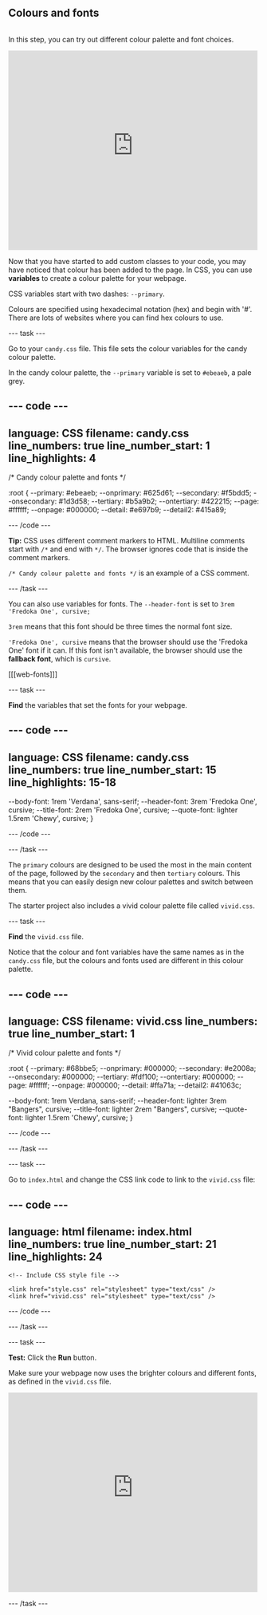 ## Colours and fonts

<div style="display: flex; flex-wrap: wrap">
<div style="flex-basis: 200px; flex-grow: 1; margin-right: 15px;">

In this step, you can try out different colour palette and font choices.

</div>
<div>
<iframe src="https://staging-editor.raspberrypi.org/en/embed/viewer/anime-expressions-step-6" width="500" height="400" frameborder="0" marginwidth="0" marginheight="0" allowfullscreen> </iframe>
</div>
</div>

Now that you have started to add custom classes to your code, you may have noticed that colour has been added to the page. In CSS, you can use **variables** to create a colour palette for your webpage. 

CSS variables start with two dashes: `--primary`. 

Colours are specified using hexadecimal notation (hex) and begin with '#'. There are lots of websites where you can find hex colours to use. 

--- task ---

Go to your `candy.css` file. This file sets the colour variables for the candy colour palette.

In the candy colour palette, the `--primary` variable is set to `#ebeaeb`, a pale grey.

--- code ---
---
language: CSS
filename: candy.css
line_numbers: true
line_number_start: 1
line_highlights: 4
---
/* Candy colour palette and fonts */

:root {
  --primary: #ebeaeb;
  --onprimary: #625d61;
  --secondary: #f5bdd5;
  --onsecondary: #1d3d58;
  --tertiary: #b5a9b2;
  --ontertiary: #422215;
  --page: #ffffff;
  --onpage: #000000;
  --detail: #e697b9;
  --detail2: #415a89;

--- /code ---

**Tip:** CSS uses different comment markers to HTML. Multiline comments start with `/*` and end with `*/`. The browser ignores code that is inside the comment markers. 

`/* Candy colour palette and fonts */` is an example of a CSS comment.

--- /task ---

You can also use variables for fonts. The `--header-font` is set to `3rem 'Fredoka One', cursive;`

`3rem` means that this font should be three times the normal font size. 

`'Fredoka One', cursive` means that the browser should use the 'Fredoka One' font if it can. If this font isn't available, the browser should use the **fallback font**, which is `cursive`. 

[[[web-fonts]]]

--- task ---

**Find** the variables that set the fonts for your webpage.

--- code ---
---
language: CSS
filename: candy.css
line_numbers: true
line_number_start: 15
line_highlights: 15-18
---

  --body-font: 1rem 'Verdana', sans-serif;
  --header-font: 3rem 'Fredoka One', cursive;
  --title-font: 2rem 'Fredoka One', cursive;
  --quote-font: lighter 1.5rem 'Chewy', cursive;
}

--- /code ---

--- /task ---

The `primary` colours are designed to be used the most in the main content of the page, followed by the `secondary` and then `tertiary` colours. This means that you can easily design new colour palettes and switch between them. 

The starter project also includes a vivid colour palette file called `vivid.css`. 

--- task ---

**Find** the `vivid.css` file. 

Notice that the colour and font variables have the same names as in the `candy.css` file, but the colours and fonts used are different in this colour palette.

--- code ---
---
language: CSS
filename: vivid.css
line_numbers: true
line_number_start: 1
---

/* Vivid colour palette and fonts */

:root {
  --primary: #68bbe5;
  --onprimary: #000000;
  --secondary: #e2008a;
  --onsecondary: #000000;
  --tertiary: #fdf100;
  --ontertiary: #000000;
  --page: #ffffff;
  --onpage: #000000;
  --detail: #ffa71a;
  --detail2: #41063c;

  --body-font: 1rem Verdana, sans-serif;
  --header-font: lighter 3rem "Bangers", cursive;
  --title-font: lighter 2rem "Bangers", cursive;
  --quote-font: lighter 1.5rem 'Chewy', cursive;
} 

--- /code ---

--- /task ---

--- task ---

Go to `index.html` and change the CSS link code to link to the `vivid.css` file: 

--- code ---
---
language: html
filename: index.html
line_numbers: true
line_number_start: 21
line_highlights: 24
---   
    <!-- Include CSS style file -->

    <link href="style.css" rel="stylesheet" type="text/css" />
    <link href="vivid.css" rel="stylesheet" type="text/css" />

--- /code ---

--- /task ---

--- task ---

**Test:** Click the **Run** button. 

Make sure your webpage now uses the brighter colours and different fonts, as defined in the `vivid.css` file.

<iframe src="https://staging-editor.raspberrypi.org/en/embed/viewer/anime-expressions-step-6" width="500" height="400" frameborder="0" marginwidth="0" marginheight="0" allowfullscreen> </iframe>

--- /task ---
